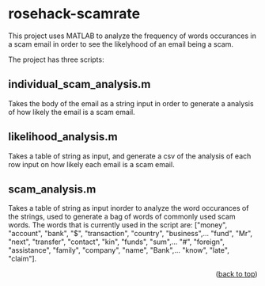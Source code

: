 # rosehack-scamrate

<!-- ABOUT THE PROJECT -->

This project uses MATLAB to analyze the frequency of words occurances in a scam email in order to see the likelyhood of an email being a scam.

The project has three scripts:

## individual_scam_analysis.m 
Takes the body of the email as a string input in order to generate a analysis of how likely the email is a scam email.

## likelihood_analysis.m
Takes a table of string as input, and generate a csv of the analysis of each row input on how likely each email is a scam email.

## scam_analysis.m
Takes a table of string as input inorder to analyze the word occurances of the strings, used to generate a bag of words of commonly used scam words.
The words that is currently used in the script are: ["money", "account", "bank", "$", "transaction", "country", "business",...
        "fund", "Mr", "next", "transfer", "contact", "kin", "funds", "sum",... 
        "#", "foreign", "assistance", "family", "company", "name", "Bank",...
        "know", "late", "claim"].

<p align="right">(<a href="#readme-top">back to top</a>)</p>

